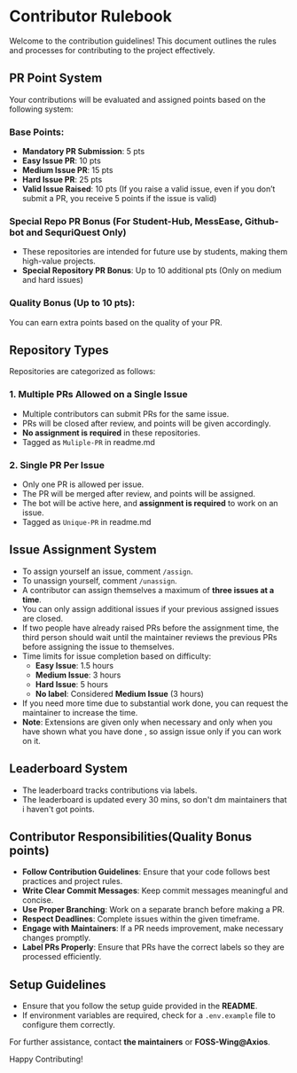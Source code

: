 # Contributor Rulebook

Welcome to the contribution guidelines! This document outlines the rules and processes for contributing to the project effectively.

## PR Point System

Your contributions will be evaluated and assigned points based on the following system:

### Base Points:
- **Mandatory PR Submission**: 5 pts
- **Easy Issue PR**: 10 pts
- **Medium Issue PR**: 15 pts
- **Hard Issue PR**: 25 pts
- **Valid Issue Raised**: 10 pts (If you raise a valid issue, even if you don’t submit a PR, you receive 5 points if the issue is valid)

### Special Repo PR Bonus (For Student-Hub, MessEase, Github-bot and SequriQuest Only)
- These repositories are intended for future use by students, making them high-value projects.
- **Special Repository PR Bonus**: Up to 10 additional pts (Only on medium and hard issues)

### Quality Bonus (Up to 10 pts):
You can earn extra points based on the quality of your PR.

## Repository Types
Repositories are categorized as follows:

### 1. Multiple PRs Allowed on a Single Issue
- Multiple contributors can submit PRs for the same issue.
- PRs will be closed after review, and points will be given accordingly.
- **No assignment is required** in these repositories.
- Tagged as `Muliple-PR` in readme.md

### 2. Single PR Per Issue
- Only one PR is allowed per issue.
- The PR will be merged after review, and points will be assigned.
- The bot will be active here, and **assignment is required** to work on an issue.
- Tagged as `Unique-PR` in readme.md

## Issue Assignment System
- To assign yourself an issue, comment `/assign`.
- To unassign yourself, comment `/unassign`.
- A contributor can assign themselves a maximum of **three issues at a time**.
- You can only assign additional issues if your previous assigned issues are closed.
- If two people have already raised PRs before the assignment time, the third person should wait until the maintainer reviews the previous PRs before assigning the issue to themselves.
- Time limits for issue completion based on difficulty:
  - **Easy Issue**: 1.5 hours
  - **Medium Issue**: 3 hours
  - **Hard Issue**: 5 hours
  - **No label**: Considered **Medium Issue** (3 hours)
- If you need more time due to substantial work done, you can request the maintainer to increase the time.
- **Note**: Extensions are given only when necessary and only when you have shown what you have done , so assign issue only if you can work on it.

## Leaderboard System
- The leaderboard tracks contributions via labels.
- The leaderboard is updated every 30 mins, so don't dm maintainers that i haven't got points. 

## Contributor Responsibilities(Quality Bonus points)
- **Follow Contribution Guidelines**: Ensure that your code follows best practices and project rules.
- **Write Clear Commit Messages**: Keep commit messages meaningful and concise.
- **Use Proper Branching**: Work on a separate branch before making a PR.
- **Respect Deadlines**: Complete issues within the given timeframe.
- **Engage with Maintainers**: If a PR needs improvement, make necessary changes promptly.
- **Label PRs Properly**: Ensure that PRs have the correct labels so they are processed efficiently.

## Setup Guidelines
- Ensure that you follow the setup guide provided in the **README**.
- If environment variables are required, check for a `.env.example` file to configure them correctly.

For further assistance, contact **the maintainers** or **FOSS-Wing@Axios**.

Happy Contributing!

